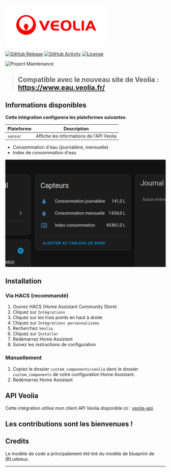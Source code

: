 ![veolialogo][veolialogoimg]

[![GitHub Release][releases-shield]][releases]
[![GitHub Activity][commits-shield]][commits]
[![License][license-shield]](LICENSE)

![Project Maintenance][maintenance-shield]

> ## Compatible avec le nouveau site de Veolia : https://www.eau.veolia.fr/


## Informations disponibles
**Cette intégration configurera les plateformes suivantes.**

| Plateforme | Description                               |
| ---------- |-------------------------------------------|
| `sensor`   | Affiche les informations de l'API Veolia  |

- Consommation d'eau (journalière, mensuelle)
- Index de consommation d'eau


![sensors][sensorsimg]

## Installation

### Via HACS (recommandé)

1. Ouvrez HACS (Home Assistant Community Store)
2. Cliquez sur `Intégrations`
3. Cliquez sur les trois points en haut à droite
4. Cliquez sur `Intégrations personnalisées`
5. Recherchez `Veolia`
6. Cliquez sur `Installer`
7. Redémarrez Home Assistant
8. Suivez les instructions de configuration

### Manuellement

1. Copiez le dossier `custom_components/veolia` dans le dossier `custom_components` de votre configuration Home Assistant.
2. Redémarrez Home Assistant

## API Veolia

Cette intégration utilise mon client API Veolia disponible ici : [veolia-api](https://github.com/Jezza34000/veolia-api).

## Les contributions sont les bienvenues !

## Credits

Le modèle de code a principalement été tiré du modèle de blueprint de @Ludeeus.

---
<!---->
[commits-shield]: https://img.shields.io/github/commit-activity/y/ludeeus/integration_blueprint.svg?style=for-the-badge
[commits]: https://github.com/Jezza34000/home-assistant-veolia/commits/main
[exampleimg]: example.png
[forum-shield]: https://img.shields.io/badge/community-forum-brightgreen.svg?style=for-the-badge
[license-shield]: https://img.shields.io/github/license/ludeeus/integration_blueprint.svg?style=for-the-badge
[maintenance-shield]: https://img.shields.io/badge/maintainer-%20%40Jezza34000-blue.svg?style=for-the-badge
[releases-shield]: https://img.shields.io/github/v/release/Jezza34000/home-assistant-veolia.svg?style=for-the-badge
[releases]: https://github.com/Jezza34000/home-assistant-veolia/releases
[veolialogoimg]: images/veolialogo.png
[sensorsimg]: images/sensors.png